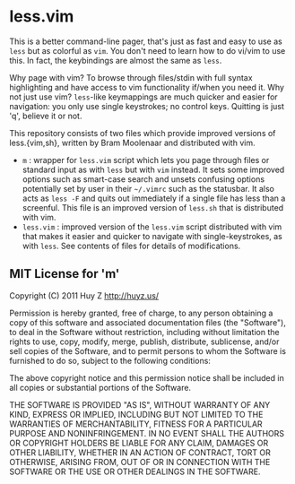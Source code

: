 less.vim
========
This is a better command-line pager, that's just as fast and easy to use as
`less` but as colorful as `vim`.  You don't need to learn how to do vi/vim to
use this.  In fact, the keybindings are almost the same as `less`.

Why page with vim? To browse through files/stdin with full syntax highlighting
and have access to vim functionality if/when you need it. Why not just use
vim? `less`-like keymappings are much quicker and easier for navigation: you
only use single keystrokes; no control keys.  Quitting is just 'q', believe it
or not.

This repository consists of two files which provide improved versions
of less.{vim,sh}, written by Bram Moolenaar and distributed with vim.

* `m` : wrapper for `less.vim` script which lets you page through files or
    standard input as with `less` but with `vim` instead.
    It sets some improved options such as smart-case search and unsets confusing
    options potentially set by user in their `~/.vimrc` such as the statusbar.
    It also acts as `less -F` and quits out immediately if a single file has
    less than a screenful. This file is an improved version of `less.sh` that is
    distributed with vim.
* `less.vim` : improved version of the `less.vim` script distributed with vim
    that makes it easier and quicker to navigate with single-keystrokes, as
    with `less`. See contents of files for details of modifications.

MIT License for 'm'
-------------------
Copyright (C) 2011 Huy Z  http://huyz.us/

Permission is hereby granted, free of charge, to any person obtaining
a copy of this software and associated documentation files (the
"Software"), to deal in the Software without restriction, including
without limitation the rights to use, copy, modify, merge, publish,
distribute, sublicense, and/or sell copies of the Software, and to
permit persons to whom the Software is furnished to do so, subject to
the following conditions:

The above copyright notice and this permission notice shall be
included in all copies or substantial portions of the Software.

THE SOFTWARE IS PROVIDED "AS IS", WITHOUT WARRANTY OF ANY KIND,
EXPRESS OR IMPLIED, INCLUDING BUT NOT LIMITED TO THE WARRANTIES OF
MERCHANTABILITY, FITNESS FOR A PARTICULAR PURPOSE AND
NONINFRINGEMENT. IN NO EVENT SHALL THE AUTHORS OR COPYRIGHT HOLDERS BE
LIABLE FOR ANY CLAIM, DAMAGES OR OTHER LIABILITY, WHETHER IN AN ACTION
OF CONTRACT, TORT OR OTHERWISE, ARISING FROM, OUT OF OR IN CONNECTION
WITH THE SOFTWARE OR THE USE OR OTHER DEALINGS IN THE SOFTWARE.


